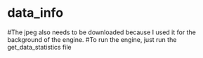 # data_info
#The jpeg also needs to be downloaded because I used it for the background of the engine.
#To run the engine, just run the get_data_statistics file
